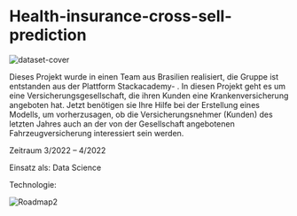 # Health-insurance-cross-sell-prediction




![dataset-cover](https://user-images.githubusercontent.com/18030121/163383612-3fa44a68-794d-4f10-a2dc-5cf4eca9167f.jpg)





Dieses Projekt wurde in einen Team aus Brasilien realisiert, die Gruppe ist entstanden aus der Plattform Stackacademy- . In diesen Projekt geht es um eine  Versicherungsgesellschaft, die ihren Kunden eine Krankenversicherung angeboten hat. Jetzt benötigen sie Ihre Hilfe bei der Erstellung eines Modells, um vorherzusagen,
ob die Versicherungsnehmer (Kunden) des letzten Jahres auch an der von der Gesellschaft angebotenen Fahrzeugversicherung interessiert sein werden.

Zeitraum 3/2022 – 4/2022

Einsatz als: Data Science

Technologie:

![Roadmap2](https://user-images.githubusercontent.com/18030121/163383144-3c0afb08-a492-4bca-9f1b-07737010eeb1.jpg)
